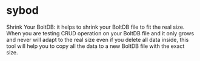 # sybod
Shrink Your BoltDB: it helps to shrink your BoltDB file to fit the real size.
When you are testing CRUD operation on your BoltDB file and it only grows and never will adapt to the real size even if you delete all data inside, this tool will help you to copy all the data to a new BoltDB file with the exact size.
